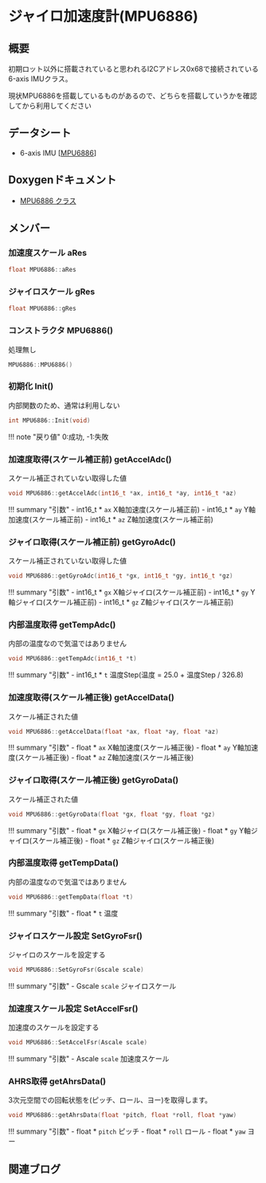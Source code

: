 # ジャイロ加速度計(MPU6886)

## 概要

初期ロット以外に搭載されていると思われるI2Cアドレス0x68で接続されている6-axis IMUクラス。

現状MPU6886を搭載しているものがあるので、どちらを搭載していうかを確認してから利用してください

## データシート

- 6-axis IMU [[MPU6886](https://github.com/m5stack/M5-Schematic/blob/master/datasheet/MPU-6886-000193%2Bv1.1_GHIC.PDF.pdf)]

## Doxygenドキュメント

- [MPU6886 クラス](https://lang-ship.com/reference/M5StickC/latest/class_m_p_u6886.html)

## メンバー

### 加速度スケール aRes

```c
float MPU6886::aRes
```


### ジャイロスケール gRes

```c
float MPU6886::gRes
```


### コンストラクタ MPU6886()
処理無し
```c
MPU6886::MPU6886()
```

### 初期化 Init()
内部関数のため、通常は利用しない
```c
int MPU6886::Init(void)
```

!!! note "戻り値"
	0:成功, -1:失敗

### 加速度取得(スケール補正前) getAccelAdc()
スケール補正されていない取得した値
```c
void MPU6886::getAccelAdc(int16_t *ax, int16_t *ay, int16_t *az)
```

!!! summary "引数"
	- int16_t * `ax` X軸加速度(スケール補正前)
	- int16_t * `ay` Y軸加速度(スケール補正前)
	- int16_t * `az` Z軸加速度(スケール補正前)

### ジャイロ取得(スケール補正前) getGyroAdc()
スケール補正されていない取得した値
```c
void MPU6886::getGyroAdc(int16_t *gx, int16_t *gy, int16_t *gz)
```

!!! summary "引数"
	- int16_t * `gx` X軸ジャイロ(スケール補正前)
	- int16_t * `gy` Y軸ジャイロ(スケール補正前)
	- int16_t * `gz` Z軸ジャイロ(スケール補正前)

### 内部温度取得 getTempAdc()
内部の温度なので気温ではありません
```c
void MPU6886::getTempAdc(int16_t *t)
```

!!! summary "引数"
	- int16_t * `t` 温度Step(温度 = 25.0 + 温度Step / 326.8)

### 加速度取得(スケール補正後) getAccelData()
スケール補正された値
```c
void MPU6886::getAccelData(float *ax, float *ay, float *az)
```

!!! summary "引数"
	- float * `ax` X軸加速度(スケール補正後)
	- float * `ay` Y軸加速度(スケール補正後)
	- float * `az` Z軸加速度(スケール補正後)

### ジャイロ取得(スケール補正後) getGyroData()
スケール補正された値
```c
void MPU6886::getGyroData(float *gx, float *gy, float *gz)
```

!!! summary "引数"
	- float * `gx` X軸ジャイロ(スケール補正後)
	- float * `gy` Y軸ジャイロ(スケール補正後)
	- float * `gz` Z軸ジャイロ(スケール補正後)

### 内部温度取得 getTempData()
内部の温度なので気温ではありません
```c
void MPU6886::getTempData(float *t)
```

!!! summary "引数"
	- float * `t` 温度

### ジャイロスケール設定 SetGyroFsr()
ジャイロのスケールを設定する
```c
void MPU6886::SetGyroFsr(Gscale scale)
```

!!! summary "引数"
	- Gscale `scale` ジャイロスケール

### 加速度スケール設定 SetAccelFsr()
加速度のスケールを設定する
```c
void MPU6886::SetAccelFsr(Ascale scale)
```

!!! summary "引数"
	- Ascale `scale` 加速度スケール


### AHRS取得 getAhrsData()
3次元空間での回転状態を(ピッチ、ロール、ヨー)を取得します。
```c
void MPU6886::getAhrsData(float *pitch, float *roll, float *yaw)
```

!!! summary "引数"
	- float * `pitch` ピッチ
	- float * `roll` ロール
	- float * `yaw` ヨー

## 関連ブログ

